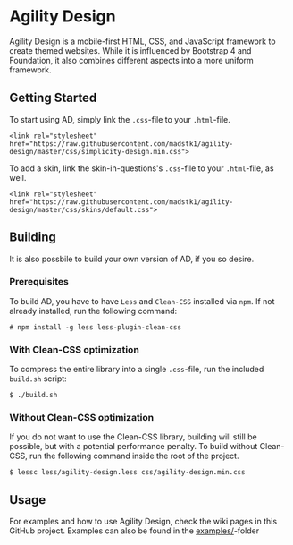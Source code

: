 # Agility Design
Agility Design is a mobile-first HTML, CSS, and JavaScript framework to create themed websites. While it is influenced by Bootstrap 4 and Foundation, it also combines different aspects into a more uniform framework.

## Getting Started

To start using AD, simply link the `.css`-file to your `.html`-file.

```
<link rel="stylesheet" href="https://raw.githubusercontent.com/madstk1/agility-design/master/css/simplicity-design.min.css">
```
  
To add a skin, link the skin-in-questions's `.css`-file to your `.html`-file, as well.

```
<link rel="stylesheet" href="https://raw.githubusercontent.com/madstk1/agility-design/master/css/skins/default.css">
```

## Building

It is also possbile to build your own version of AD, if you so desire.

### Prerequisites

To build AD, you have to have `Less` and `Clean-CSS` installed via `npm`. If not already installed, run the following command:

```
# npm install -g less less-plugin-clean-css
```

### With Clean-CSS optimization

To compress the entire library into a single `.css`-file, run the included `build.sh` script:

```
$ ./build.sh
```

### Without Clean-CSS optimization

If you do not want to use the Clean-CSS library, building will still be possible, but with a potential performance penalty. To build without Clean-CSS, run the following command inside the root of the project.

```
$ lessc less/agility-design.less css/agility-design.min.css
```

## Usage

For examples and how to use Agility Design, check the wiki pages in this GitHub project. Examples can also be found in the [examples/](https://github.com/madstk1/agility-design/tree/master/examples)-folder
